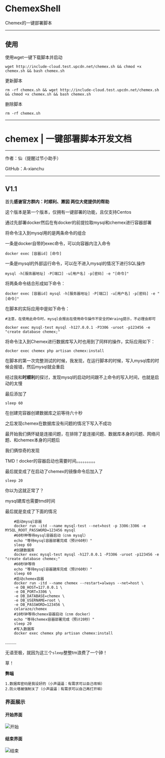 # ChemexShell
Chemex的一键部署脚本
***

## 使用

使用wget一键下载脚本并启动

```shell
wget http://include-cloud.test.upcdn.net/chemex.sh && chmod +x chemex.sh && bash chemex.sh
```

更新脚本

```shell
rm -rf chemex.sh && wget http://include-cloud.test.upcdn.net/chemex.sh && chmod +x chemex.sh && bash chemex.sh
```

删除脚本

```shell
rm -rf chemex.sh
```
***


# chemex | 一键部署脚本开发文档

***

作者：仙（提醒过节小助手）

GitHub：A-xianchu

***

## V1.1

首先**感谢官方群内：时顺利、鼏図 两位大佬提供的帮助**

这个版本是第一个版本，仅拥有一键部署的功能，且仅支持Centos

通过先部署docker然后在有docker的前提拉取mysql和chemex进行容器部署

将命令注入到mysql用的是两条命令的组合

一条是docker自带的exec命令，可以向容器内注入命令

```shell
docker exec [容器id] [命令]
```

一条是mysql的外部运行命令，可以在不进入mysql的情况下进行SQL操作

```shell
mysql -h[服务器地址] -P[端口] -u[用户名] -p[密码] -e "[命令]"
```

将两条命令结合形成如下命令：

```shell
docker exec [容器id] mysql -h[服务器地址] -P[端口] -u[用户名] -p[密码] -e "[命令]"
```

在脚本的实际应用中是如下命令：

```shell
#注意，在使用此命令时，mysql会报出在使用命令操作不安全的Wraing提示，不必理会即可

docker exec mysql-test mysql -h127.0.0.1 -P3306 -uroot -p123456 -e "create database chemex;"
```

将命令注入到Chemex进行数据库写入时也用到了同样的操作，实际应用如下：

```shell
docker exec chemex php artisan chemex:install
```

在脚本的第一次完整测试的时候，我发现，在运行脚本的时候，写入mysql库的时候会报错，然后mysql就会重启

经过我和**时顺利**的探讨，发现mysql的启动时间跟不上命令的写入时间，也就是启动的太慢

最后添加了

```shell
sleep 60
```

在创建完容器创建数据库之前等待六十秒

之后发现chemex在数据库没有问题的情况下写入不成功

最开始我们俩怀疑是连接问题，在排除了是连接问题、数据库本身的问题、网络问题、和chemex本身的问题后

我们俩惊奇的发现

TMD！docker的容器启动也需要时间。。。。。。。。。

最后就变成了在启动了chemex的镜像命令后加入了

```shell
sleep 20
```

你以为这就正常了？

mysql建库也需要tmd时间

最后就是变成了下面的情况

```shell
	#启动mysql容器
	docker run -itd --name mysql-test --net=host -p 3306:3306 -e MYSQL_ROOT_PASSWORD=123456 mysql
	#60秒种等待mysql容器启动（cnm mysql）
	echo "等待mysql容器部署完成（预计60秒）"
	sleep 60
	#创建数据库
	docker exec mysql-test mysql -h127.0.0.1 -P3306 -uroot -p123456 -e "create database chemex;"
	#60秒钟等待
	echo "等待mysql容器建库完成（预计60秒）"
	sleep 60
	#启动chemex容器
	docker run -itd --name chemex --restart=always --net=host \
	-e DB_HOST=127.0.0.1 \
	-e DB_PORT=3306 \
	-e DB_DATABASE=chemex \
	-e DB_USERNAME=root \
	-e DB_PASSWORD=123456 \
	celaraze/chemex
	#10秒钟等待chemex容器启动（cnm docker）
	echo "等待chemex容器部署完成（预计20秒）"
	sleep 20
	#写入数据库
	docker exec chemex php artisan chemex:install
```

.........

无语至极，就因为这三个`sleep`整整tm浪费了一个钟！

草！

**弊端**

```
1.数据库密码是我设好的（小声逼逼：有需求可以自己改嘛）
2.防火墙被强制关了（小声逼逼：有需求可以自己再打开嘛）
```

### 界面展示

#### 		**开始界面**

![开始](https://inews.gtimg.com/newsapp_ls/0/14973002557/0)

#### 		**结束界面**

![结束](https://inews.gtimg.com/newsapp_ls/0/14973002577/0)
